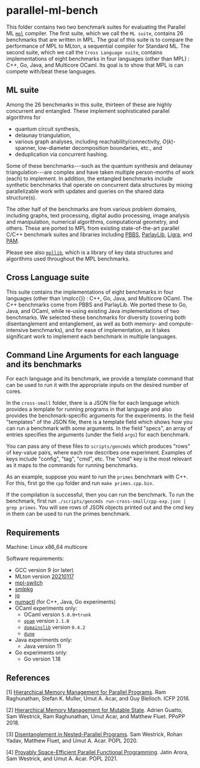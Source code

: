 # parallel-ml-bench
This folder contains two
two benchmark suites for  evaluating the Parallel ML  [`mpl`](https://github.com/MPLLang/mpl) compiler.
The first suite, which we call the `ML suite`, contains 26 benchmarks
that are written in MPL. The goal of this suite is to compare the performance of MPL to MLton,
a sequential compiler for Standard ML.
The second suite, which we call the `Cross Language suite`, contains implementations of
eight benchmarks in four languages (other than MPL) : C++, Go, Java, and Multicore OCaml.
Its goal is to show that MPL is can compete with/beat these languages.

## ML suite

Among the 26 benchmarks in this suite,
thirteen of these are highly concurrent and entangled.
These implement sophisticated parallel algorithms for
- quantum circuit synthesis,
- delaunay triangulation,
- various graph analyses, including reachability/connectivity, $O(k)$-spanner, low-diameter decomposition
boundaries, etc., and
- deduplication via concurrent hashing.

Some of these benchmarks---such as the quantum synthesis and delaunay
triangulation---are complex and have taken multiple person-months of
work (each) to implement.
In addition, the entangled benchmarks include synthetic benchmarks that operate on
concurrent data structures by mixing parallelizable work with updates
and queries on the shared data structure(s).

The other half of the benchmarks are from
various problem domains, including graphs, text processing, digital audio processing,
image analysis and manipulation, numerical algorithms, computational
geometry, and others. These are ported to MPL from existing state-of-the-art
parallel C/C++ benchmark suites and libraries including
[PBBS](https://github.com/cmuparlay/pbbsbench),
[ParlayLib](https://github.com/cmuparlay/parlaylib),
[Ligra](https://github.com/jshun/ligra), and
[PAM](https://github.com/cmuparlay/PAM).


Please see also [`mpllib`](https://github.com/MPLLang/mpllib), which
is a library of key data structures and algorithms used throughout the MPL
benchmarks.

## Cross Language suite
This suite contains the implementations of
eight benchmarks in four languages (other than \mplcc{}) : C++, Go, Java, and
Multicore OCaml.
The C++ benchmarks come from
PBBS and ParlayLib.
We ported these to Go, Java, and OCaml, while re-using existing Java
implementations of two benchmarks.
We selected these benchmarks for diversity (covering both disentanglement
and entanglement, as well as both memory- and compute-intensive benchmarks),
and for ease of implementation, as it takes significant work to implement each
benchmark in multiple languages.

## Command Line Arguments for each language and its benchmarks
For each language and its benchmark,
we provide a template command that can be used
to run it with the appropriate inputs on the desired number of cores.
<!--  -->

In the `cross-small` folder, there is a JSON file for each language
which provides a template for running programs in that language
and also provides the benchmark-specific arguments for the experiments.
In the field "templates" of the JSON file,
there is a template field which shows how you can run a benchmark with some arguments.
In the field "specs", an array of entries specifies
the arguments (under the field `args`) for each benchmark.

You can pass any of these files to `scripts/gencmds` which produces "rows" of key-value
pairs, where each row describes one experiment. Examples of keys include
"config", "tag", "cmd", etc. The "cmd" key is the most relevant
as it maps to the commands for running benchmarks.

As an example, suppose you want to run the `primes` benchmark with C++.
For this, first go the `cpp` folder and run `make primes.cpp.bin`.
<!--  -->
If the compilation is successful, then you can run the benchmark.
To run the benchmark, first run `./scripts/gencmds run-cross-small/cpp-exp.json | grep primes`.
You will see rows of JSON objects printed out
and the cmd key in them can be used to run the primes benchmark.

## Requirements

Machine: Linux x86_64 multicore

Software requirements:
  * GCC version 9 (or later)
  * MLton version [20210117](https://github.com/MLton/mlton/releases/tag/on-20210117-release)
  * [mpl-switch](https://github.com/MPLLang/mpl-switch)
  * [smlpkg](https://github.com/diku-dk/smlpkg)
  * [jq](https://stedolan.github.io/jq/)
  * [numactl](https://github.com/numactl/numactl) (for C++, Java, Go experiments)
  * OCaml experiments only:
    - OCaml version `5.0.0+trunk`
    - [`opam`](https://github.com/ocaml/opam) version `2.1.0`
    - [`domainslib`](https://github.com/ocaml-multicore/domainslib) version `0.4.2`
    - [`dune`](https://github.com/ocaml/dune)
  * Java experiments only:
    - Java version 11
  * Go experiments only:
    - Go version 1.18




## References

[<a name="rmab16">1</a>]
[Hierarchical Memory Management for Parallel Programs](http://cs.iit.edu/~smuller/papers/icfp16-preprint.pdf).
Ram Raghunathan, Stefan K. Muller, Umut A. Acar, and Guy Blelloch.
ICFP 2016.

[<a name="gwraf18">2</a>]
[Hierarchical Memory Management for Mutable State](http://www.cs.cmu.edu/~swestric/18/ppopp.pdf).
Adrien Guatto, Sam Westrick, Ram Raghunathan, Umut Acar, and Matthew Fluet.
PPoPP 2018.

[<a name="wyfa20">3</a>]
[Disentanglement in Nested-Parallel Programs](http://www.cs.cmu.edu/~swestric/20/popl-disentangled.pdf).
Sam Westrick, Rohan Yadav, Matthew Fluet, and Umut A. Acar.
POPL 2020.

[<a name="awa21">4</a>]
[Provably Space-Efficient Parallel Functional Programming](http://www.cs.cmu.edu/~swestric/21/popl.pdf).
Jatin Arora, Sam Westrick, and Umut A. Acar.
POPL 2021.
